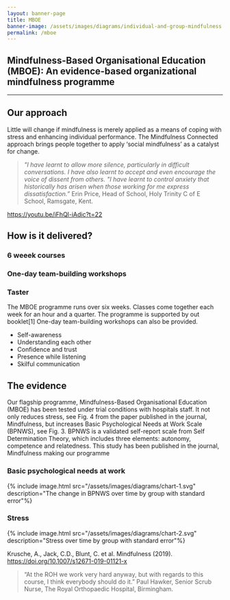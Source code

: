 ```yaml
---
layout: banner-page
title: MBOE
banner-image: /assets/images/diagrams/individual-and-group-mindfulness.svg
permalink: /mboe
---
```

## Mindfulness-Based Organisational Education (MBOE): An evidence-based organizational mindfulness programme

---

## Our approach

Little will change if mindfulness is merely applied as a means of coping with stress and enhancing individual performance. The Mindfulness Connected approach brings people together to apply ‘social mindfulness’ as a catalyst for change.

> _"I have learnt to allow more silence, particularly in difficult conversations. I have also learnt to accept and even encourage the voice of dissent from others._
> _"I have learnt to control anxiety that historically has arisen when those working for me express dissatisfaction.”_
> Erin Price, Head of School, Holy Trinity C of E School, Ramsgate, Kent.

https://youtu.be/iFhQl-iAdic?t=22

<!-- <a href="http://www.youtube.com/watch?feature=player_embedded&v=v=iFhQl-iAdic
" target="_blank"><img src="http://img.youtube.com/vi/YOUTUBE_VIDEO_ID_HERE/0.jpg" 
alt="IMAGE ALT TEXT HERE" width="240" height="180" border="10" /></a> -->

## How is it delivered?
### 6 weeek courses
### One-day team-building workshops
### Taster 
The MBOE programme runs over six weeks. Classes come together each week for an hour and a quarter. The programme is supported by out booklet[1] One-day team-building workshops can also be provided.



* Self-awareness
* Understanding each other
* Confidence and trust
* Presence while listening
* Skilful communication




## The evidence

Our flagship programme, Mindfulness-Based Organisational Education (MBOE) has been tested under trial conditions with hospitals staff. It not only reduces stress, see Fig. 4 from the paper published in the journal, Mindfulness, but increases Basic Psychological Needs at Work Scale (BPNWS), see Fig. 3. BPNWS is a validated self-report scale from Self Determination Theory, which includes three elements: autonomy, competence and relatedness. This study has been published in the journal, Mindfulness making our programme 

### Basic psychological needs at work
{% include image.html src="/assets/images/diagrams/chart-1.svg" description="The change in BPNWS over time by group with standard error"%}

### Stress
{% include image.html src="/assets/images/diagrams/chart-2.svg" description="Stress over time by group with standard error"%}

Krusche, A., Jack, C.D., Blunt, C. et al. Mindfulness (2019). https://doi.org/10.1007/s12671-019-01121-x

>“At the ROH we work very hard anyway, but with regards to this course, I think everybody should do it.”
Paul Hawker, Senior Scrub Nurse, The Royal Orthopaedic Hospital, Birmingham.
